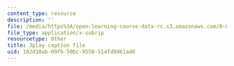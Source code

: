 ```yaml
---
content_type: resource
description: ''
file: /media/https%3A/open-learning-course-data-rc.s3.amazonaws.com/8-821-string-theory-and-holographic-duality-fall-2014/102d10ab09fb50bc9558514fd9d61add_75zfIar62c.vtt
file_type: application/x-subrip
resourcetype: Other
title: 3play caption file
uid: 102d10ab-09fb-50bc-9558-514fd9d61add
---
```

